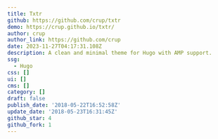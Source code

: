 ```yaml
---
title: Txtr
github: https://github.com/crup/txtr
demo: https://crup.github.io/txtr/
author: crup
author_link: https://github.com/crup
date: 2023-11-27T04:17:31.108Z
description: A clean and minimal theme for Hugo with AMP support.
ssg:
  - Hugo
css: []
ui: []
cms: []
category: []
draft: false
publish_date: '2018-05-22T16:52:58Z'
update_date: '2018-05-23T16:31:45Z'
github_star: 4
github_fork: 1
---
```

